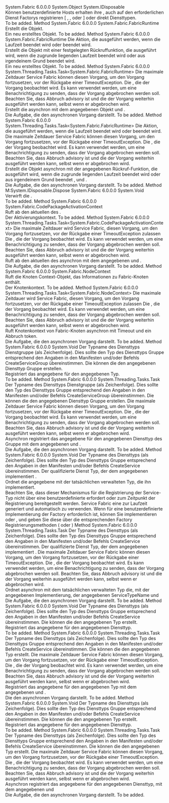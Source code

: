 <Type Name="FabricRuntime" FullName="System.Fabric.FabricRuntime">
  <TypeSignature Language="C#" Value="public sealed class FabricRuntime : IDisposable" />
  <TypeSignature Language="ILAsm" Value=".class public auto ansi sealed FabricRuntime extends System.Object implements class System.IDisposable" />
  <TypeSignature Language="DocId" Value="T:System.Fabric.FabricRuntime" />
  <TypeSignature Language="VB.NET" Value="Public NotInheritable Class FabricRuntime&#xA;Implements IDisposable" />
  <TypeSignature Language="F#" Value="type FabricRuntime = class&#xA;    interface IDisposable" />
  <AssemblyInfo>
    <AssemblyName>System.Fabric</AssemblyName>
    <AssemblyVersion>6.0.0.0</AssemblyVersion>
  </AssemblyInfo>
  <Base>
    <BaseTypeName>System.Object</BaseTypeName>
  </Base>
  <Interfaces>
    <Interface>
      <InterfaceName>System.IDisposable</InterfaceName>
    </Interface>
  </Interfaces>
  <Docs>
    <summary>
      <para>Können benutzerdefinierte Hosts erhalten ihre <see cref="T:System.Fabric.CodePackageActivationContext" />, auch auf den erforderlichen Dienst Factorys registrieren [ <see cref="T:System.Fabric.IStatelessServiceFactory" />, <see cref="T:System.Fabric.IStatefulServiceFactory" />, oder <see cref="T:System.Fabric.ServiceGroupFactory" />] oder direkt Diensttypen.</para>
    </summary>
    <remarks>To be added.</remarks>
  </Docs>
  <Members>
    <Member MemberName="Create">
      <MemberSignature Language="C#" Value="public static System.Fabric.FabricRuntime Create ();" />
      <MemberSignature Language="ILAsm" Value=".method public static hidebysig class System.Fabric.FabricRuntime Create() cil managed" />
      <MemberSignature Language="DocId" Value="M:System.Fabric.FabricRuntime.Create" />
      <MemberSignature Language="VB.NET" Value="Public Shared Function Create () As FabricRuntime" />
      <MemberSignature Language="F#" Value="static member Create : unit -&gt; System.Fabric.FabricRuntime" Usage="System.Fabric.FabricRuntime.Create " />
      <MemberType>Method</MemberType>
      <AssemblyInfo>
        <AssemblyName>System.Fabric</AssemblyName>
        <AssemblyVersion>6.0.0.0</AssemblyVersion>
      </AssemblyInfo>
      <ReturnValue>
        <ReturnType>System.Fabric.FabricRuntime</ReturnType>
      </ReturnValue>
      <Parameters />
      <Docs>
        <summary>
          <para>Erstellt die <see cref="T:System.Fabric.FabricRuntime" /> Objekt.</para>
        </summary>
        <returns>
          <para>Ein neu erstelltes <see cref="T:System.Fabric.FabricRuntime" /> Objekt.</para>
        </returns>
        <remarks>To be added.</remarks>
      </Docs>
    </Member>
    <Member MemberName="Create">
      <MemberSignature Language="C#" Value="public static System.Fabric.FabricRuntime Create (Action fabricExitCallback);" />
      <MemberSignature Language="ILAsm" Value=".method public static hidebysig class System.Fabric.FabricRuntime Create(class System.Action fabricExitCallback) cil managed" />
      <MemberSignature Language="DocId" Value="M:System.Fabric.FabricRuntime.Create(System.Action)" />
      <MemberSignature Language="VB.NET" Value="Public Shared Function Create (fabricExitCallback As Action) As FabricRuntime" />
      <MemberSignature Language="F#" Value="static member Create : Action -&gt; System.Fabric.FabricRuntime" Usage="System.Fabric.FabricRuntime.Create fabricExitCallback" />
      <MemberType>Method</MemberType>
      <AssemblyInfo>
        <AssemblyName>System.Fabric</AssemblyName>
        <AssemblyVersion>6.0.0.0</AssemblyVersion>
      </AssemblyInfo>
      <ReturnValue>
        <ReturnType>System.Fabric.FabricRuntime</ReturnType>
      </ReturnValue>
      <Parameters>
        <Parameter Name="fabricExitCallback" Type="System.Action" />
      </Parameters>
      <Docs>
        <param name="fabricExitCallback">
          <para>Die Aktion, die ausgeführt werden, wenn die Laufzeit beendet wird oder beendet wird.</para>
        </param>
        <summary>
          <para>Erstellt die <see cref="T:System.Fabric.FabricRuntime" /> Objekt mit einer festgelegten Rückruffunktion, die ausgeführt wird, wenn die zugrunde liegenden Laufzeit beendet wird oder aus irgendeinem Grund beendet wird.</para>
        </summary>
        <returns>
          <para>Ein neu erstelltes <see cref="T:System.Fabric.FabricRuntime" />Objekt.</para>
        </returns>
        <remarks>To be added.</remarks>
      </Docs>
    </Member>
    <Member MemberName="CreateAsync">
      <MemberSignature Language="C#" Value="public static System.Threading.Tasks.Task&lt;System.Fabric.FabricRuntime&gt; CreateAsync (TimeSpan timeout, System.Threading.CancellationToken cancellationToken);" />
      <MemberSignature Language="ILAsm" Value=".method public static hidebysig class System.Threading.Tasks.Task`1&lt;class System.Fabric.FabricRuntime&gt; CreateAsync(valuetype System.TimeSpan timeout, valuetype System.Threading.CancellationToken cancellationToken) cil managed" />
      <MemberSignature Language="DocId" Value="M:System.Fabric.FabricRuntime.CreateAsync(System.TimeSpan,System.Threading.CancellationToken)" />
      <MemberSignature Language="F#" Value="static member CreateAsync : TimeSpan * System.Threading.CancellationToken -&gt; System.Threading.Tasks.Task&lt;System.Fabric.FabricRuntime&gt;" Usage="System.Fabric.FabricRuntime.CreateAsync (timeout, cancellationToken)" />
      <MemberType>Method</MemberType>
      <AssemblyInfo>
        <AssemblyName>System.Fabric</AssemblyName>
        <AssemblyVersion>6.0.0.0</AssemblyVersion>
      </AssemblyInfo>
      <ReturnValue>
        <ReturnType>System.Threading.Tasks.Task&lt;System.Fabric.FabricRuntime&gt;</ReturnType>
      </ReturnValue>
      <Parameters>
        <Parameter Name="timeout" Type="System.TimeSpan" />
        <Parameter Name="cancellationToken" Type="System.Threading.CancellationToken" />
      </Parameters>
      <Docs>
        <param name="timeout">
          <para>Die maximale Zeitdauer Service Fabric können diesen Vorgang, um den Vorgang fortzusetzen, vor der Rückgabe einer TimeoutException.</para>
        </param>
        <param name="cancellationToken">
          <para>Die <see cref="T:System.Threading.CancellationToken" /> , die der Vorgang beobachtet wird.  Es kann verwendet werden, um eine Benachrichtigung zu senden, dass der Vorgang abgebrochen werden soll.  Beachten Sie, dass Abbruch advisory ist und die der Vorgang weiterhin ausgeführt werden kann, selbst wenn er abgebrochen wird.</para>
        </param>
        <summary>
          <para>Erstellt die <see cref="T:System.Fabric.FabricRuntime" /> asynchron mit dem angegebenen Objekt <paramref name="timeout" /> und <paramref name="cancellationToken" />.</para>
        </summary>
        <returns>
          <para>Die Aufgabe, die den asynchronen Vorgang darstellt.</para>
        </returns>
        <remarks>To be added.</remarks>
      </Docs>
    </Member>
    <Member MemberName="CreateAsync">
      <MemberSignature Language="C#" Value="public static System.Threading.Tasks.Task&lt;System.Fabric.FabricRuntime&gt; CreateAsync (Action fabricExitCallback, TimeSpan timeout, System.Threading.CancellationToken cancellationToken);" />
      <MemberSignature Language="ILAsm" Value=".method public static hidebysig class System.Threading.Tasks.Task`1&lt;class System.Fabric.FabricRuntime&gt; CreateAsync(class System.Action fabricExitCallback, valuetype System.TimeSpan timeout, valuetype System.Threading.CancellationToken cancellationToken) cil managed" />
      <MemberSignature Language="DocId" Value="M:System.Fabric.FabricRuntime.CreateAsync(System.Action,System.TimeSpan,System.Threading.CancellationToken)" />
      <MemberSignature Language="F#" Value="static member CreateAsync : Action * TimeSpan * System.Threading.CancellationToken -&gt; System.Threading.Tasks.Task&lt;System.Fabric.FabricRuntime&gt;" Usage="System.Fabric.FabricRuntime.CreateAsync (fabricExitCallback, timeout, cancellationToken)" />
      <MemberType>Method</MemberType>
      <AssemblyInfo>
        <AssemblyName>System.Fabric</AssemblyName>
        <AssemblyVersion>6.0.0.0</AssemblyVersion>
      </AssemblyInfo>
      <ReturnValue>
        <ReturnType>System.Threading.Tasks.Task&lt;System.Fabric.FabricRuntime&gt;</ReturnType>
      </ReturnValue>
      <Parameters>
        <Parameter Name="fabricExitCallback" Type="System.Action" />
        <Parameter Name="timeout" Type="System.TimeSpan" />
        <Parameter Name="cancellationToken" Type="System.Threading.CancellationToken" />
      </Parameters>
      <Docs>
        <param name="fabricExitCallback">
          <para>Die Aktion, die ausgeführt werden, wenn die Laufzeit beendet wird oder beendet wird.</para>
        </param>
        <param name="timeout">
          <para>Die maximale Zeitdauer Service Fabric können diesen Vorgang, um den Vorgang fortzusetzen, vor der Rückgabe einer TimeoutException.</para>
        </param>
        <param name="cancellationToken">
          <para>Die <see cref="T:System.Threading.CancellationToken" /> , die der Vorgang beobachtet wird.  Es kann verwendet werden, um eine Benachrichtigung zu senden, dass der Vorgang abgebrochen werden soll.  Beachten Sie, dass Abbruch advisory ist und die der Vorgang weiterhin ausgeführt werden kann, selbst wenn er abgebrochen wird.</para>
        </param>
        <summary>
          <para>Erstellt die <see cref="T:System.Fabric.FabricRuntime" /> Objekt asynchron mit der angegebenen Rückruf-Funktion, die ausgeführt wird, wenn die zugrunde liegenden Laufzeit beendet wird oder aus irgendeinem Grund beendet <paramref name="timeout" />, und <paramref name="cancellationToken" />. </para>
        </summary>
        <returns>
          <para>Die Aufgabe, die den asynchronen Vorgang darstellt.</para>
        </returns>
        <remarks>To be added.</remarks>
      </Docs>
    </Member>
    <Member MemberName="Dispose">
      <MemberSignature Language="C#" Value="public void Dispose ();" />
      <MemberSignature Language="ILAsm" Value=".method public hidebysig newslot virtual instance void Dispose() cil managed" />
      <MemberSignature Language="DocId" Value="M:System.Fabric.FabricRuntime.Dispose" />
      <MemberSignature Language="VB.NET" Value="Public Sub Dispose ()" />
      <MemberSignature Language="F#" Value="abstract member Dispose : unit -&gt; unit&#xA;override this.Dispose : unit -&gt; unit" Usage="fabricRuntime.Dispose " />
      <MemberType>Method</MemberType>
      <Implements>
        <InterfaceMember>M:System.IDisposable.Dispose</InterfaceMember>
      </Implements>
      <AssemblyInfo>
        <AssemblyName>System.Fabric</AssemblyName>
        <AssemblyVersion>6.0.0.0</AssemblyVersion>
      </AssemblyInfo>
      <ReturnValue>
        <ReturnType>System.Void</ReturnType>
      </ReturnValue>
      <Parameters />
      <Docs>
        <summary>
          <para>Verwirft die <see cref="T:System.Fabric.FabricRuntime" />.</para>
        </summary>
        <remarks>To be added.</remarks>
      </Docs>
    </Member>
    <Member MemberName="GetActivationContext">
      <MemberSignature Language="C#" Value="public static System.Fabric.CodePackageActivationContext GetActivationContext ();" />
      <MemberSignature Language="ILAsm" Value=".method public static hidebysig class System.Fabric.CodePackageActivationContext GetActivationContext() cil managed" />
      <MemberSignature Language="DocId" Value="M:System.Fabric.FabricRuntime.GetActivationContext" />
      <MemberSignature Language="VB.NET" Value="Public Shared Function GetActivationContext () As CodePackageActivationContext" />
      <MemberSignature Language="F#" Value="static member GetActivationContext : unit -&gt; System.Fabric.CodePackageActivationContext" Usage="System.Fabric.FabricRuntime.GetActivationContext " />
      <MemberType>Method</MemberType>
      <AssemblyInfo>
        <AssemblyName>System.Fabric</AssemblyName>
        <AssemblyVersion>6.0.0.0</AssemblyVersion>
      </AssemblyInfo>
      <ReturnValue>
        <ReturnType>System.Fabric.CodePackageActivationContext</ReturnType>
      </ReturnValue>
      <Parameters />
      <Docs>
        <summary>
          <para>Ruft ab den aktuellen <see cref="T:System.Fabric.FabricRuntime" />des <see cref="T:System.Fabric.CodePackageActivationContext" />.</para>
        </summary>
        <returns>
          <para>Der Aktivierungskontext.</para>
        </returns>
        <remarks>To be added.</remarks>
      </Docs>
    </Member>
    <Member MemberName="GetActivationContextAsync">
      <MemberSignature Language="C#" Value="public static System.Threading.Tasks.Task&lt;System.Fabric.CodePackageActivationContext&gt; GetActivationContextAsync (TimeSpan timeout, System.Threading.CancellationToken cancellationToken);" />
      <MemberSignature Language="ILAsm" Value=".method public static hidebysig class System.Threading.Tasks.Task`1&lt;class System.Fabric.CodePackageActivationContext&gt; GetActivationContextAsync(valuetype System.TimeSpan timeout, valuetype System.Threading.CancellationToken cancellationToken) cil managed" />
      <MemberSignature Language="DocId" Value="M:System.Fabric.FabricRuntime.GetActivationContextAsync(System.TimeSpan,System.Threading.CancellationToken)" />
      <MemberSignature Language="F#" Value="static member GetActivationContextAsync : TimeSpan * System.Threading.CancellationToken -&gt; System.Threading.Tasks.Task&lt;System.Fabric.CodePackageActivationContext&gt;" Usage="System.Fabric.FabricRuntime.GetActivationContextAsync (timeout, cancellationToken)" />
      <MemberType>Method</MemberType>
      <AssemblyInfo>
        <AssemblyName>System.Fabric</AssemblyName>
        <AssemblyVersion>6.0.0.0</AssemblyVersion>
      </AssemblyInfo>
      <ReturnValue>
        <ReturnType>System.Threading.Tasks.Task&lt;System.Fabric.CodePackageActivationContext&gt;</ReturnType>
      </ReturnValue>
      <Parameters>
        <Parameter Name="timeout" Type="System.TimeSpan" />
        <Parameter Name="cancellationToken" Type="System.Threading.CancellationToken" />
      </Parameters>
      <Docs>
        <param name="timeout">
          <para>Die maximale Zeitdauer wird Service Fabric, diesen Vorgang, um den Vorgang fortzusetzen, vor der Rückgabe einer TimeoutException zulassen</para>
        </param>
        <param name="cancellationToken">
          <para>Die <see cref="T:System.Threading.CancellationToken" /> , die der Vorgang beobachtet wird.  Es kann verwendet werden, um eine Benachrichtigung zu senden, dass der Vorgang abgebrochen werden soll.  Beachten Sie, dass Abbruch advisory ist und die der Vorgang weiterhin ausgeführt werden kann, selbst wenn er abgebrochen wird.</para>
        </param>
        <summary>
          <para>Ruft ab den aktuellen <see cref="T:System.Fabric.FabricRuntime" />des <see cref="T:System.Fabric.CodePackageActivationContext" /> asynchron mit dem angegebenen <paramref name="timeout" /> und <paramref name="cancellationToken" />.</para>
        </summary>
        <returns>
          <para>Die Aufgabe, die den asynchronen Vorgang darstellt.</para>
        </returns>
        <remarks>To be added.</remarks>
      </Docs>
    </Member>
    <Member MemberName="GetNodeContext">
      <MemberSignature Language="C#" Value="public static System.Fabric.NodeContext GetNodeContext ();" />
      <MemberSignature Language="ILAsm" Value=".method public static hidebysig class System.Fabric.NodeContext GetNodeContext() cil managed" />
      <MemberSignature Language="DocId" Value="M:System.Fabric.FabricRuntime.GetNodeContext" />
      <MemberSignature Language="VB.NET" Value="Public Shared Function GetNodeContext () As NodeContext" />
      <MemberSignature Language="F#" Value="static member GetNodeContext : unit -&gt; System.Fabric.NodeContext" Usage="System.Fabric.FabricRuntime.GetNodeContext " />
      <MemberType>Method</MemberType>
      <AssemblyInfo>
        <AssemblyName>System.Fabric</AssemblyName>
        <AssemblyVersion>6.0.0.0</AssemblyVersion>
      </AssemblyInfo>
      <ReturnValue>
        <ReturnType>System.Fabric.NodeContext</ReturnType>
      </ReturnValue>
      <Parameters />
      <Docs>
        <summary>
          <para>Ruft die Knoten Context-Objekt, das Informationen zu Fabric-Knoten enthält. </para>
        </summary>
        <returns>
          <para>Der Knotenkontext.</para>
        </returns>
        <remarks>To be added.</remarks>
      </Docs>
    </Member>
    <Member MemberName="GetNodeContextAsync">
      <MemberSignature Language="C#" Value="public static System.Threading.Tasks.Task&lt;System.Fabric.NodeContext&gt; GetNodeContextAsync (TimeSpan timeout, System.Threading.CancellationToken cancellationToken);" />
      <MemberSignature Language="ILAsm" Value=".method public static hidebysig class System.Threading.Tasks.Task`1&lt;class System.Fabric.NodeContext&gt; GetNodeContextAsync(valuetype System.TimeSpan timeout, valuetype System.Threading.CancellationToken cancellationToken) cil managed" />
      <MemberSignature Language="DocId" Value="M:System.Fabric.FabricRuntime.GetNodeContextAsync(System.TimeSpan,System.Threading.CancellationToken)" />
      <MemberSignature Language="F#" Value="static member GetNodeContextAsync : TimeSpan * System.Threading.CancellationToken -&gt; System.Threading.Tasks.Task&lt;System.Fabric.NodeContext&gt;" Usage="System.Fabric.FabricRuntime.GetNodeContextAsync (timeout, cancellationToken)" />
      <MemberType>Method</MemberType>
      <AssemblyInfo>
        <AssemblyName>System.Fabric</AssemblyName>
        <AssemblyVersion>6.0.0.0</AssemblyVersion>
      </AssemblyInfo>
      <ReturnValue>
        <ReturnType>System.Threading.Tasks.Task&lt;System.Fabric.NodeContext&gt;</ReturnType>
      </ReturnValue>
      <Parameters>
        <Parameter Name="timeout" Type="System.TimeSpan" />
        <Parameter Name="cancellationToken" Type="System.Threading.CancellationToken" />
      </Parameters>
      <Docs>
        <param name="timeout">
          <para>Die maximale Zeitdauer wird Service Fabric, diesen Vorgang, um den Vorgang fortzusetzen, vor der Rückgabe einer TimeoutException zulassen</para>
        </param>
        <param name="cancellationToken">
          <para>Die <see cref="T:System.Threading.CancellationToken" /> , die der Vorgang beobachtet wird. Es kann verwendet werden, um eine Benachrichtigung zu senden, dass der Vorgang abgebrochen werden soll. Beachten Sie, dass Abbruch advisory ist und die der Vorgang weiterhin ausgeführt werden kann, selbst wenn er abgebrochen wird.</para>
        </param>
        <summary>
          <para>Ruft Knotenkontext von Fabric-Knoten asynchron mit Timeout und ein Abbruch token.</para>
        </summary>
        <returns>
          <para>Die Aufgabe, die den asynchronen Vorgang darstellt.</para>
        </returns>
        <remarks>To be added.</remarks>
      </Docs>
    </Member>
    <Member MemberName="RegisterServiceGroupFactory">
      <MemberSignature Language="C#" Value="public void RegisterServiceGroupFactory (string serviceGroupTypeName, System.Fabric.ServiceGroupFactory factory);" />
      <MemberSignature Language="ILAsm" Value=".method public hidebysig instance void RegisterServiceGroupFactory(string serviceGroupTypeName, class System.Fabric.ServiceGroupFactory factory) cil managed" />
      <MemberSignature Language="DocId" Value="M:System.Fabric.FabricRuntime.RegisterServiceGroupFactory(System.String,System.Fabric.ServiceGroupFactory)" />
      <MemberSignature Language="VB.NET" Value="Public Sub RegisterServiceGroupFactory (serviceGroupTypeName As String, factory As ServiceGroupFactory)" />
      <MemberSignature Language="F#" Value="member this.RegisterServiceGroupFactory : string * System.Fabric.ServiceGroupFactory -&gt; unit" Usage="fabricRuntime.RegisterServiceGroupFactory (serviceGroupTypeName, factory)" />
      <MemberType>Method</MemberType>
      <AssemblyInfo>
        <AssemblyName>System.Fabric</AssemblyName>
        <AssemblyVersion>6.0.0.0</AssemblyVersion>
      </AssemblyInfo>
      <ReturnValue>
        <ReturnType>System.Void</ReturnType>
      </ReturnValue>
      <Parameters>
        <Parameter Name="serviceGroupTypeName" Type="System.String" />
        <Parameter Name="factory" Type="System.Fabric.ServiceGroupFactory" />
      </Parameters>
      <Docs>
        <param name="serviceGroupTypeName">
          <para>Der Typname des Diensttyps Dienstgruppe (als Zeichenfolge).  Dies sollte den Typ des Diensttyps Gruppe entsprechend den Angaben in den Manifesten und/oder Befehls CreateServiceGroup übereinstimmen.</para>
        </param>
        <param name="factory">
          <para>Die <see cref="T:System.Fabric.ServiceGroupFactory" /> können die den angegebenen Diensttyp Gruppe erstellen.</para>
        </param>
        <summary>
          <para>Registriert das angegebene <see cref="T:System.Fabric.ServiceGroupFactory" /> für den angegebenen Typ.</para>
        </summary>
        <remarks>To be added.</remarks>
      </Docs>
    </Member>
    <Member MemberName="RegisterServiceGroupFactoryAsync">
      <MemberSignature Language="C#" Value="public System.Threading.Tasks.Task RegisterServiceGroupFactoryAsync (string serviceGroupTypeName, System.Fabric.ServiceGroupFactory factory, TimeSpan timeout, System.Threading.CancellationToken cancellationToken);" />
      <MemberSignature Language="ILAsm" Value=".method public hidebysig instance class System.Threading.Tasks.Task RegisterServiceGroupFactoryAsync(string serviceGroupTypeName, class System.Fabric.ServiceGroupFactory factory, valuetype System.TimeSpan timeout, valuetype System.Threading.CancellationToken cancellationToken) cil managed" />
      <MemberSignature Language="DocId" Value="M:System.Fabric.FabricRuntime.RegisterServiceGroupFactoryAsync(System.String,System.Fabric.ServiceGroupFactory,System.TimeSpan,System.Threading.CancellationToken)" />
      <MemberSignature Language="F#" Value="member this.RegisterServiceGroupFactoryAsync : string * System.Fabric.ServiceGroupFactory * TimeSpan * System.Threading.CancellationToken -&gt; System.Threading.Tasks.Task" Usage="fabricRuntime.RegisterServiceGroupFactoryAsync (serviceGroupTypeName, factory, timeout, cancellationToken)" />
      <MemberType>Method</MemberType>
      <AssemblyInfo>
        <AssemblyName>System.Fabric</AssemblyName>
        <AssemblyVersion>6.0.0.0</AssemblyVersion>
      </AssemblyInfo>
      <ReturnValue>
        <ReturnType>System.Threading.Tasks.Task</ReturnType>
      </ReturnValue>
      <Parameters>
        <Parameter Name="serviceGroupTypeName" Type="System.String" />
        <Parameter Name="factory" Type="System.Fabric.ServiceGroupFactory" />
        <Parameter Name="timeout" Type="System.TimeSpan" />
        <Parameter Name="cancellationToken" Type="System.Threading.CancellationToken" />
      </Parameters>
      <Docs>
        <param name="serviceGroupTypeName">
          <para>Der Typname des Diensttyps Dienstgruppe (als Zeichenfolge).  Dies sollte den Typ des Diensttyps Gruppe entsprechend den Angaben in den Manifesten und/oder Befehls CreateServiceGroup übereinstimmen.</para>
        </param>
        <param name="factory">
          <para>Die <see cref="T:System.Fabric.ServiceGroupFactory" /> können die den angegebenen Diensttyp Gruppe erstellen.</para>
        </param>
        <param name="timeout">
          <para>Die maximale Zeitdauer Service Fabric können diesen Vorgang, um den Vorgang fortzusetzen, vor der Rückgabe einer TimeoutException.</para>
        </param>
        <param name="cancellationToken">
          <para>Die <see cref="T:System.Threading.CancellationToken" /> , die der Vorgang beobachtet wird. Es kann verwendet werden, um eine Benachrichtigung zu senden, dass der Vorgang abgebrochen werden soll. Beachten Sie, dass Abbruch advisory ist und die der Vorgang weiterhin ausgeführt werden kann, selbst wenn er abgebrochen wird.</para>
        </param>
        <summary>
          <para>Asynchron registriert das angegebene <see cref="T:System.Fabric.ServiceGroupFactory" /> für den angegebenen Diensttyp des Gruppe mit dem angegebenen <paramref name="timeout" /> und <paramref name="cancellationToken" />.</para>
        </summary>
        <returns>
          <para>Die Aufgabe, die den asynchronen Vorgang darstellt.</para>
        </returns>
        <remarks>To be added.</remarks>
      </Docs>
    </Member>
    <Member MemberName="RegisterServiceType">
      <MemberSignature Language="C#" Value="public void RegisterServiceType (string serviceTypeName, Type serviceTypeImplementation);" />
      <MemberSignature Language="ILAsm" Value=".method public hidebysig instance void RegisterServiceType(string serviceTypeName, class System.Type serviceTypeImplementation) cil managed" />
      <MemberSignature Language="DocId" Value="M:System.Fabric.FabricRuntime.RegisterServiceType(System.String,System.Type)" />
      <MemberSignature Language="VB.NET" Value="Public Sub RegisterServiceType (serviceTypeName As String, serviceTypeImplementation As Type)" />
      <MemberSignature Language="F#" Value="member this.RegisterServiceType : string * Type -&gt; unit" Usage="fabricRuntime.RegisterServiceType (serviceTypeName, serviceTypeImplementation)" />
      <MemberType>Method</MemberType>
      <AssemblyInfo>
        <AssemblyName>System.Fabric</AssemblyName>
        <AssemblyVersion>6.0.0.0</AssemblyVersion>
      </AssemblyInfo>
      <ReturnValue>
        <ReturnType>System.Void</ReturnType>
      </ReturnValue>
      <Parameters>
        <Parameter Name="serviceTypeName" Type="System.String" />
        <Parameter Name="serviceTypeImplementation" Type="System.Type" />
      </Parameters>
      <Docs>
        <param name="serviceTypeName">
          <para>Der Typname des Diensttyps (als Zeichenfolge).  Dies sollte den Typ des Diensttyps Gruppe entsprechend den Angaben in den Manifesten und/oder Befehls CreateService übereinstimmen.</para>
        </param>
        <param name="serviceTypeImplementation">
          <para>Der qualifizierte Dienst Typ, der dem angegebenen implementiert <paramref name="serviceTypeName" />.</para>
        </param>
        <summary>
          <para>Ordnet die angegebene <paramref name="serviceTypeName" /> mit der tatsächlichen verwalteten Typ, die ihn implementiert. </para>
        </summary>
        <remarks>
          <para>Beachten Sie, dass dieser Mechanismus für die Registrierung der Service-Typ nicht über eine benutzerdefinierte erfordert <see cref="T:System.Fabric.IStatelessServiceFactory" /> oder <see cref="T:System.Fabric.IStatefulServiceFactory" /> zum Zeitpunkt der Registrierung bereitgestellt werden.  Service Fabric eine zur Laufzeit generiert und automatisch zu verwenden.  Wenn für eine benutzerdefinierte Implementierung der Factory erforderlich ist, können Sie implementieren <see cref="T:System.Fabric.IStatelessServiceFactory" /> oder <see cref="T:System.Fabric.IStatefulServiceFactory" /> , und geben Sie diese über die entsprechenden Factory Registrierungsmethoden (<see cref="M:System.Fabric.FabricRuntime.RegisterStatelessServiceFactoryAsync(System.String,System.Fabric.IStatelessServiceFactory,System.TimeSpan,System.Threading.CancellationToken)" /> oder <see cref="M:System.Fabric.FabricRuntime.RegisterStatefulServiceFactoryAsync(System.String,System.Fabric.IStatefulServiceFactory,System.TimeSpan,System.Threading.CancellationToken)" />)</para>
        </remarks>
      </Docs>
    </Member>
    <Member MemberName="RegisterServiceTypeAsync">
      <MemberSignature Language="C#" Value="public System.Threading.Tasks.Task RegisterServiceTypeAsync (string serviceTypeName, Type serviceTypeImplementation, TimeSpan timeout, System.Threading.CancellationToken cancellationToken);" />
      <MemberSignature Language="ILAsm" Value=".method public hidebysig instance class System.Threading.Tasks.Task RegisterServiceTypeAsync(string serviceTypeName, class System.Type serviceTypeImplementation, valuetype System.TimeSpan timeout, valuetype System.Threading.CancellationToken cancellationToken) cil managed" />
      <MemberSignature Language="DocId" Value="M:System.Fabric.FabricRuntime.RegisterServiceTypeAsync(System.String,System.Type,System.TimeSpan,System.Threading.CancellationToken)" />
      <MemberSignature Language="F#" Value="member this.RegisterServiceTypeAsync : string * Type * TimeSpan * System.Threading.CancellationToken -&gt; System.Threading.Tasks.Task" Usage="fabricRuntime.RegisterServiceTypeAsync (serviceTypeName, serviceTypeImplementation, timeout, cancellationToken)" />
      <MemberType>Method</MemberType>
      <AssemblyInfo>
        <AssemblyName>System.Fabric</AssemblyName>
        <AssemblyVersion>6.0.0.0</AssemblyVersion>
      </AssemblyInfo>
      <ReturnValue>
        <ReturnType>System.Threading.Tasks.Task</ReturnType>
      </ReturnValue>
      <Parameters>
        <Parameter Name="serviceTypeName" Type="System.String" />
        <Parameter Name="serviceTypeImplementation" Type="System.Type" />
        <Parameter Name="timeout" Type="System.TimeSpan" />
        <Parameter Name="cancellationToken" Type="System.Threading.CancellationToken" />
      </Parameters>
      <Docs>
        <param name="serviceTypeName">
          <para>Der Typname des Diensttyps (als Zeichenfolge).  Dies sollte den Typ des Diensttyps Gruppe entsprechend den Angaben in den Manifesten und/oder Befehls CreateService übereinstimmen.</para>
        </param>
        <param name="serviceTypeImplementation">
          <para>Der qualifizierte Dienst Typ, der dem angegebenen implementiert <paramref name="serviceTypeName" />.</para>
        </param>
        <param name="timeout">
          <para>Die maximale Zeitdauer Service Fabric können diesen Vorgang, um den Vorgang fortzusetzen, vor der Rückgabe einer TimeoutException.</para>
        </param>
        <param name="cancellationToken">
          <para>Die <see cref="T:System.Threading.CancellationToken" /> , die der Vorgang beobachtet wird.  Es kann verwendet werden, um eine Benachrichtigung zu senden, dass der Vorgang abgebrochen werden soll.  Beachten Sie, dass Abbruch advisory ist und die der Vorgang weiterhin ausgeführt werden kann, selbst wenn er abgebrochen wird.</para>
        </param>
        <summary>
          <para>Ordnet asynchron mit dem tatsächlichen verwalteten Typ die, mit der angegebenen Implementierung, der angegebenen ServiceTypeName <paramref name="timeout" /> und<paramref name="cancellationToken" /></para>
        </summary>
        <returns>
          <para>Die Aufgabe, die den asynchronen Vorgang darstellt.</para>
        </returns>
        <remarks>To be added.</remarks>
      </Docs>
    </Member>
    <Member MemberName="RegisterStatefulServiceFactory">
      <MemberSignature Language="C#" Value="public void RegisterStatefulServiceFactory (string serviceTypeName, System.Fabric.IStatefulServiceFactory factory);" />
      <MemberSignature Language="ILAsm" Value=".method public hidebysig instance void RegisterStatefulServiceFactory(string serviceTypeName, class System.Fabric.IStatefulServiceFactory factory) cil managed" />
      <MemberSignature Language="DocId" Value="M:System.Fabric.FabricRuntime.RegisterStatefulServiceFactory(System.String,System.Fabric.IStatefulServiceFactory)" />
      <MemberSignature Language="VB.NET" Value="Public Sub RegisterStatefulServiceFactory (serviceTypeName As String, factory As IStatefulServiceFactory)" />
      <MemberSignature Language="F#" Value="member this.RegisterStatefulServiceFactory : string * System.Fabric.IStatefulServiceFactory -&gt; unit" Usage="fabricRuntime.RegisterStatefulServiceFactory (serviceTypeName, factory)" />
      <MemberType>Method</MemberType>
      <AssemblyInfo>
        <AssemblyName>System.Fabric</AssemblyName>
        <AssemblyVersion>6.0.0.0</AssemblyVersion>
      </AssemblyInfo>
      <ReturnValue>
        <ReturnType>System.Void</ReturnType>
      </ReturnValue>
      <Parameters>
        <Parameter Name="serviceTypeName" Type="System.String" />
        <Parameter Name="factory" Type="System.Fabric.IStatefulServiceFactory" />
      </Parameters>
      <Docs>
        <param name="serviceTypeName">
          <para>Der Typname des Diensttyps (als Zeichenfolge).  Dies sollte den Typ des Diensttyps Gruppe entsprechend den Angaben in den Manifesten und/oder Befehls CreateService übereinstimmen.</para>
        </param>
        <param name="factory">
          <para>Die <see cref="T:System.Fabric.IStatefulServiceFactory" /> können die den angegebenen Typ erstellt.</para>
        </param>
        <summary>
          <para>Registriert das angegebene <see cref="T:System.Fabric.IStatefulServiceFactory" /> für den angegebenen Diensttyp.</para>
        </summary>
        <remarks>To be added.</remarks>
      </Docs>
    </Member>
    <Member MemberName="RegisterStatefulServiceFactoryAsync">
      <MemberSignature Language="C#" Value="public System.Threading.Tasks.Task RegisterStatefulServiceFactoryAsync (string serviceTypeName, System.Fabric.IStatefulServiceFactory factory, TimeSpan timeout, System.Threading.CancellationToken cancellationToken);" />
      <MemberSignature Language="ILAsm" Value=".method public hidebysig instance class System.Threading.Tasks.Task RegisterStatefulServiceFactoryAsync(string serviceTypeName, class System.Fabric.IStatefulServiceFactory factory, valuetype System.TimeSpan timeout, valuetype System.Threading.CancellationToken cancellationToken) cil managed" />
      <MemberSignature Language="DocId" Value="M:System.Fabric.FabricRuntime.RegisterStatefulServiceFactoryAsync(System.String,System.Fabric.IStatefulServiceFactory,System.TimeSpan,System.Threading.CancellationToken)" />
      <MemberSignature Language="F#" Value="member this.RegisterStatefulServiceFactoryAsync : string * System.Fabric.IStatefulServiceFactory * TimeSpan * System.Threading.CancellationToken -&gt; System.Threading.Tasks.Task" Usage="fabricRuntime.RegisterStatefulServiceFactoryAsync (serviceTypeName, factory, timeout, cancellationToken)" />
      <MemberType>Method</MemberType>
      <AssemblyInfo>
        <AssemblyName>System.Fabric</AssemblyName>
        <AssemblyVersion>6.0.0.0</AssemblyVersion>
      </AssemblyInfo>
      <ReturnValue>
        <ReturnType>System.Threading.Tasks.Task</ReturnType>
      </ReturnValue>
      <Parameters>
        <Parameter Name="serviceTypeName" Type="System.String" />
        <Parameter Name="factory" Type="System.Fabric.IStatefulServiceFactory" />
        <Parameter Name="timeout" Type="System.TimeSpan" />
        <Parameter Name="cancellationToken" Type="System.Threading.CancellationToken" />
      </Parameters>
      <Docs>
        <param name="serviceTypeName">
          <para>Der Typname des Diensttyps (als Zeichenfolge).  Dies sollte den Typ des Diensttyps Gruppe entsprechend den Angaben in den Manifesten und/oder Befehls CreateService übereinstimmen.</para>
        </param>
        <param name="factory">
          <para>Die <see cref="T:System.Fabric.IStatefulServiceFactory" /> können die den angegebenen Typ erstellt.</para>
        </param>
        <param name="timeout">
          <para>Die maximale Zeitdauer Service Fabric können diesen Vorgang, um den Vorgang fortzusetzen, vor der Rückgabe einer TimeoutException.</para>
        </param>
        <param name="cancellationToken">
          <para>Die <see cref="T:System.Threading.CancellationToken" /> , die der Vorgang beobachtet wird.  Es kann verwendet werden, um eine Benachrichtigung zu senden, dass der Vorgang abgebrochen werden soll.  Beachten Sie, dass Abbruch advisory ist und die der Vorgang weiterhin ausgeführt werden kann, selbst wenn er abgebrochen wird.</para>
        </param>
        <summary>
          <para>Registriert das angegebene <see cref="T:System.Fabric.IStatefulServiceFactory" /> für den angegebenen Typ mit dem angegebenen <paramref name="timeout" /> und <paramref name="cancellationToken" />.</para>
        </summary>
        <returns>
          <para>Die den asynchronen Vorgang darstellt.</para>
        </returns>
        <remarks>To be added.</remarks>
      </Docs>
    </Member>
    <Member MemberName="RegisterStatelessServiceFactory">
      <MemberSignature Language="C#" Value="public void RegisterStatelessServiceFactory (string serviceTypeName, System.Fabric.IStatelessServiceFactory factory);" />
      <MemberSignature Language="ILAsm" Value=".method public hidebysig instance void RegisterStatelessServiceFactory(string serviceTypeName, class System.Fabric.IStatelessServiceFactory factory) cil managed" />
      <MemberSignature Language="DocId" Value="M:System.Fabric.FabricRuntime.RegisterStatelessServiceFactory(System.String,System.Fabric.IStatelessServiceFactory)" />
      <MemberSignature Language="VB.NET" Value="Public Sub RegisterStatelessServiceFactory (serviceTypeName As String, factory As IStatelessServiceFactory)" />
      <MemberSignature Language="F#" Value="member this.RegisterStatelessServiceFactory : string * System.Fabric.IStatelessServiceFactory -&gt; unit" Usage="fabricRuntime.RegisterStatelessServiceFactory (serviceTypeName, factory)" />
      <MemberType>Method</MemberType>
      <AssemblyInfo>
        <AssemblyName>System.Fabric</AssemblyName>
        <AssemblyVersion>6.0.0.0</AssemblyVersion>
      </AssemblyInfo>
      <ReturnValue>
        <ReturnType>System.Void</ReturnType>
      </ReturnValue>
      <Parameters>
        <Parameter Name="serviceTypeName" Type="System.String" />
        <Parameter Name="factory" Type="System.Fabric.IStatelessServiceFactory" />
      </Parameters>
      <Docs>
        <param name="serviceTypeName">
          <para>Der Typname des Diensttyps (als Zeichenfolge).  Dies sollte den Typ des Diensttyps Gruppe entsprechend den Angaben in den Manifesten und/oder Befehls CreateService übereinstimmen.</para>
        </param>
        <param name="factory">
          <para>Die <see cref="T:System.Fabric.IStatelessServiceFactory" /> können die den angegebenen Typ erstellt.</para>
        </param>
        <summary>
          <para>Registriert das angegebene <see cref="T:System.Fabric.IStatelessServiceFactory" /> für den angegebenen Diensttyp.</para>
        </summary>
        <remarks>To be added.</remarks>
      </Docs>
    </Member>
    <Member MemberName="RegisterStatelessServiceFactoryAsync">
      <MemberSignature Language="C#" Value="public System.Threading.Tasks.Task RegisterStatelessServiceFactoryAsync (string serviceTypeName, System.Fabric.IStatelessServiceFactory factory, TimeSpan timeout, System.Threading.CancellationToken cancellationToken);" />
      <MemberSignature Language="ILAsm" Value=".method public hidebysig instance class System.Threading.Tasks.Task RegisterStatelessServiceFactoryAsync(string serviceTypeName, class System.Fabric.IStatelessServiceFactory factory, valuetype System.TimeSpan timeout, valuetype System.Threading.CancellationToken cancellationToken) cil managed" />
      <MemberSignature Language="DocId" Value="M:System.Fabric.FabricRuntime.RegisterStatelessServiceFactoryAsync(System.String,System.Fabric.IStatelessServiceFactory,System.TimeSpan,System.Threading.CancellationToken)" />
      <MemberSignature Language="F#" Value="member this.RegisterStatelessServiceFactoryAsync : string * System.Fabric.IStatelessServiceFactory * TimeSpan * System.Threading.CancellationToken -&gt; System.Threading.Tasks.Task" Usage="fabricRuntime.RegisterStatelessServiceFactoryAsync (serviceTypeName, factory, timeout, cancellationToken)" />
      <MemberType>Method</MemberType>
      <AssemblyInfo>
        <AssemblyName>System.Fabric</AssemblyName>
        <AssemblyVersion>6.0.0.0</AssemblyVersion>
      </AssemblyInfo>
      <ReturnValue>
        <ReturnType>System.Threading.Tasks.Task</ReturnType>
      </ReturnValue>
      <Parameters>
        <Parameter Name="serviceTypeName" Type="System.String" />
        <Parameter Name="factory" Type="System.Fabric.IStatelessServiceFactory" />
        <Parameter Name="timeout" Type="System.TimeSpan" />
        <Parameter Name="cancellationToken" Type="System.Threading.CancellationToken" />
      </Parameters>
      <Docs>
        <param name="serviceTypeName">
          <para>Der Typname des Diensttyps (als Zeichenfolge).  Dies sollte den Typ des Diensttyps Gruppe entsprechend den Angaben in den Manifesten und/oder Befehls CreateService übereinstimmen.</para>
        </param>
        <param name="factory">
          <para>Die <see cref="T:System.Fabric.IStatelessServiceFactory" /> können die den angegebenen Typ erstellt.</para>
        </param>
        <param name="timeout">
          <para>Die maximale Zeitdauer Service Fabric können diesen Vorgang, um den Vorgang fortzusetzen, vor der Rückgabe einer TimeoutException.</para>
        </param>
        <param name="cancellationToken">
          <para>Die <see cref="T:System.Threading.CancellationToken" /> , die der Vorgang beobachtet wird.  Es kann verwendet werden, um eine Benachrichtigung zu senden, dass der Vorgang abgebrochen werden soll.  Beachten Sie, dass Abbruch advisory ist und die der Vorgang weiterhin ausgeführt werden kann, selbst wenn er abgebrochen wird.</para>
        </param>
        <summary>
          <para>Asynchron registriert das angegebene <see cref="T:System.Fabric.IStatelessServiceFactory" /> für den angegebenen Diensttyp, mit dem angegebenen <paramref name="timeout" /> und<paramref name="cancellationToken" /></para>
        </summary>
        <returns>
          <para>Die Aufgabe, die den asynchronen Vorgang darstellt.</para>
        </returns>
        <remarks>To be added.</remarks>
      </Docs>
    </Member>
  </Members>
</Type>